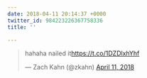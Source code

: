 ```yaml
---
date: 2018-04-11 20:14:37 +0000
twitter_id: 984223226367758336
title: ''

---
```

<blockquote class="twitter-tweet"><p lang="tl" dir="ltr">hahaha nailed it<a href="https://t.co/1DZDlxhYhf">https://t.co/1DZDlxhYhf</a></p>&mdash; Zach Kahn (@zkahn) <a href="https://twitter.com/zkahn/status/984215394524237826?ref_src=twsrc%5Etfw">April 11, 2018</a></blockquote>
<script async src="https://platform.twitter.com/widgets.js" charset="utf-8"></script>
